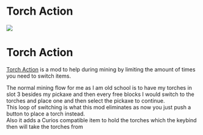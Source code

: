 # Torch Action

[![](http://cf.way2muchnoise.eu/full_torch-action_downloads.svg)](https://www.curseforge.com/minecraft/mc-mods/torch-action)
# Torch Action
[Torch Action](https://www.curseforge.com/minecraft/mc-mods/torch-action) is a mod to help during mining by limiting the amount of times you need to switch items.

The normal mining flow for me as I am old school is to have my torches in slot 3 besides my pickaxe and then every free blocks I would switch to the torches and place one and then select the pickaxe to continue.  
This loop of switching is what this mod eliminates as now you just push a button to place a torch instead.   
Also it adds a Curios compatible item to hold the torches which the keybind then will take the torches from